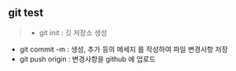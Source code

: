 ## git test
> * git init : 깃 저장소 생성
* git commit -m : 생성, 추가 등의 메세지 를 작성하여 파일 변경사항 저장
* git push origin : 변경사항을 github 에 업로드 
